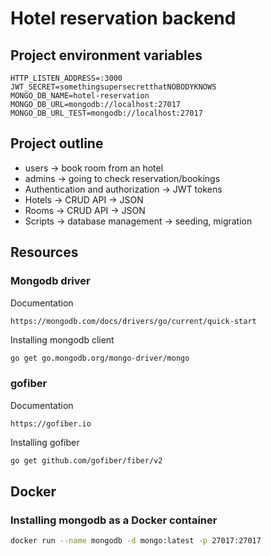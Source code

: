 # Hotel reservation backend

## Project environment variables

```
HTTP_LISTEN_ADDRESS=:3000
JWT_SECRET=somethingsupersecretthatNOBODYKNOWS
MONGO_DB_NAME=hotel-reservation
MONGO_DB_URL=mongodb://localhost:27017
MONGO_DB_URL_TEST=mongodb://localhost:27017
```

## Project outline

- users -> book room from an hotel
- admins -> going to check reservation/bookings
- Authentication and authorization -> JWT tokens
- Hotels -> CRUD API -> JSON
- Rooms -> CRUD API -> JSON
- Scripts -> database management -> seeding, migration

## Resources

### Mongodb driver

Documentation

```link
https://mongodb.com/docs/drivers/go/current/quick-start
```

Installing mongodb client

```sh
go get go.mongodb.org/mongo-driver/mongo
```

### gofiber

Documentation

```link
https://gofiber.io
```

Installing gofiber

```sh
go get github.com/gofiber/fiber/v2
```

## Docker

### Installing mongodb as a Docker container

```sh
docker run --name mongodb -d mongo:latest -p 27017:27017
```
